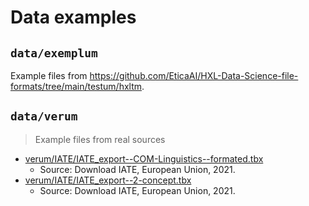 # Data examples

## `data/exemplum`
Example files from <https://github.com/EticaAI/HXL-Data-Science-file-formats/tree/main/testum/hxltm>.

## `data/verum`

> Example files from real sources

- [verum/IATE/IATE_export--COM-Linguistics--formated.tbx](verum/IATE/IATE_export--COM-Linguistics--formated.tbx)
  - Source: Download IATE, European Union, 2021.
- [verum/IATE/IATE_export--2-concept.tbx](verum/IATE/IATE_export--2-concept.tbx)
  - Source: Download IATE, European Union, 2021.
